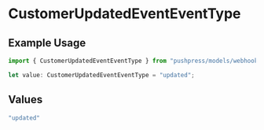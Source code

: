# CustomerUpdatedEventEventType

## Example Usage

```typescript
import { CustomerUpdatedEventEventType } from "pushpress/models/webhooks";

let value: CustomerUpdatedEventEventType = "updated";
```

## Values

```typescript
"updated"
```